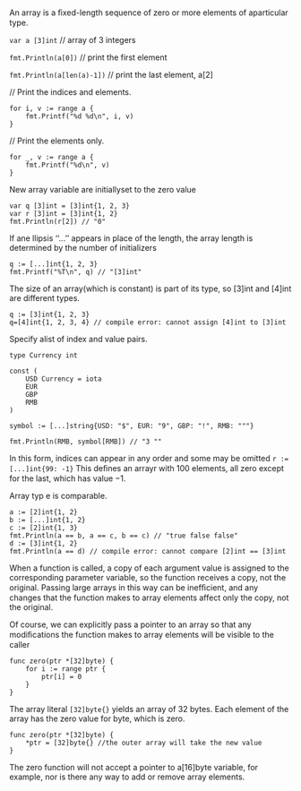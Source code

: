 An array is a ﬁxed-length sequence of zero or more elements of aparticular type.

`var a [3]int` // array of 3 integers 

`fmt.Println(a[0])` // print the first element 

`fmt.Println(a[len(a)-1])` // print the last element, a[2]

// Print the indices and elements. 
```
for i, v := range a { 
    fmt.Printf("%d %d\n", i, v) 
}
```

// Print the elements only. 
```
for _, v := range a {
    fmt.Printf("%d\n", v) 
}
```

New array variable are initiallyset to the zero value 
```
var q [3]int = [3]int{1, 2, 3} 
var r [3]int = [3]int{1, 2} 
fmt.Println(r[2]) // "0"
```

If ane llipsis ‘‘...’’ appears in place of the length, 
the array length is determined by the number of initializers
```
q := [...]int{1, 2, 3} 
fmt.Printf("%T\n", q) // "[3]int"
```

The size of an array(which is constant) is part of its type, 
so [3]int and [4]int are different types.
```
q := [3]int{1, 2, 3} 
q=[4]int{1, 2, 3, 4} // compile error: cannot assign [4]int to [3]int
```

Specify alist of index and value pairs.
```
type Currency int

const ( 
    USD Currency = iota 
    EUR 
    GBP 
    RMB 
)

symbol := [...]string{USD: "$", EUR: "9", GBP: "!", RMB: """}

fmt.Println(RMB, symbol[RMB]) // "3 ""
```
In this form, indices can appear in any order and some may be omitted
`r := [...]int{99: -1}` 
This deﬁnes an arrayr with 100 elements, all zero except for the last, which has value −1.

Array typ e is comparable.
```
a := [2]int{1, 2} 
b := [...]int{1, 2} 
c := [2]int{1, 3} 
fmt.Println(a == b, a == c, b == c) // "true false false" 
d := [3]int{1, 2} 
fmt.Println(a == d) // compile error: cannot compare [2]int == [3]int
 ``` 

When a function is called, a copy of each argument value is assigned to the corresponding 
parameter variable, so the function receives a copy, not the original. 
Passing large arrays in this way can be inefﬁcient, and any changes that the function 
makes to array elements affect only the copy, not the original.

Of course, we can explicitly pass a pointer to an array so that any modiﬁcations the 
function makes to array elements will be visible to the caller
```
func zero(ptr *[32]byte) { 
    for i := range ptr { 
        ptr[i] = 0 
    } 
}
```

The array literal `[32]byte{}` yields an array of 32 bytes. 
Each element of the array has the zero value for byte, which is zero.
```
func zero(ptr *[32]byte) { 
    *ptr = [32]byte{} //the outer array will take the new value
}
```
The zero function will not accept a pointer to a[16]byte variable,
for example, nor is there any way to add or remove array elements.
